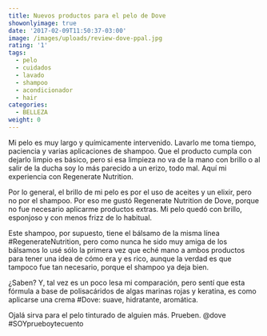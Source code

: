 ```yaml
---
title: Nuevos productos para el pelo de Dove
showonlyimage: true
date: '2017-02-09T11:50:37-03:00'
image: /images/uploads/review-dove-ppal.jpg
rating: '1'
tags:
  - pelo
  - cuidados
  - lavado
  - shampoo
  - acondicionador
  - hair
categories:
  - BELLEZA
weight: 0
---
```

Mi pelo es muy largo y químicamente intervenido. Lavarlo me toma tiempo, paciencia y varias aplicaciones de shampoo. Que el producto cumpla con dejarlo limpio es básico, pero si esa limpieza no va de la mano con brillo o al salir de la ducha soy lo más parecido a un erizo, todo mal. Aquí mi experiencia con Regenerate Nutrition. 

<!--more-->

Por lo general, el brillo de mi pelo es por el uso de aceites y un elixir, pero no por el shampoo. Por eso me gustó Regenerate Nutrition de Dove, porque no fue necesario aplicarme productos extras. Mi pelo quedó con brillo, esponjoso y con menos frizz de lo habitual.

Este shampoo, por supuesto, tiene el bálsamo de la misma línea #RegenerateNutrition, pero como nunca he sido muy amiga de los bálsamos lo usé sólo la primera vez que eché mano a ambos productos para tener una idea de cómo era y es rico, aunque la verdad es que tampoco fue tan necesario, porque el shampoo ya deja bien. 

¿Saben? Y, tal vez es un poco lesa mi comparación, pero sentí que esta fórmula a base de polisacáridos de algas marinas rojas y keratina, es como aplicarse una crema #Dove: suave, hidratante, aromática. 

Ojalá sirva para el pelo tinturado de alguien más. Prueben. @dove #SOYprueboytecuento
